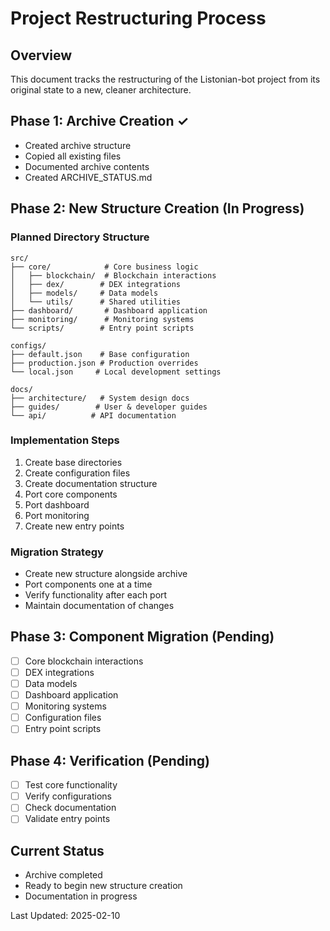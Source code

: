 # Project Restructuring Process

## Overview
This document tracks the restructuring of the Listonian-bot project from its original state to a new, cleaner architecture.

## Phase 1: Archive Creation ✓
- Created archive structure
- Copied all existing files
- Documented archive contents
- Created ARCHIVE_STATUS.md

## Phase 2: New Structure Creation (In Progress)
### Planned Directory Structure
```
src/
├── core/            # Core business logic
│   ├── blockchain/  # Blockchain interactions
│   ├── dex/        # DEX integrations
│   ├── models/     # Data models
│   └── utils/      # Shared utilities
├── dashboard/       # Dashboard application
├── monitoring/      # Monitoring systems
└── scripts/        # Entry point scripts

configs/
├── default.json    # Base configuration
├── production.json # Production overrides
└── local.json     # Local development settings

docs/
├── architecture/   # System design docs
├── guides/        # User & developer guides
└── api/          # API documentation
```

### Implementation Steps
1. Create base directories
2. Create configuration files
3. Create documentation structure
4. Port core components
5. Port dashboard
6. Port monitoring
7. Create new entry points

### Migration Strategy
- Create new structure alongside archive
- Port components one at a time
- Verify functionality after each port
- Maintain documentation of changes

## Phase 3: Component Migration (Pending)
- [ ] Core blockchain interactions
- [ ] DEX integrations
- [ ] Data models
- [ ] Dashboard application
- [ ] Monitoring systems
- [ ] Configuration files
- [ ] Entry point scripts

## Phase 4: Verification (Pending)
- [ ] Test core functionality
- [ ] Verify configurations
- [ ] Check documentation
- [ ] Validate entry points

## Current Status
- Archive completed
- Ready to begin new structure creation
- Documentation in progress

Last Updated: 2025-02-10